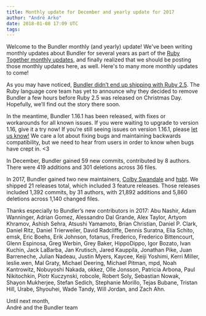 ```yaml
---
title: Monthly update for December and yearly update for 2017
author: "André Arko"
date: 2018-01-08 17:09 UTC
tags: 
---
```


Welcome to the Bundler monthly (and yearly) update! We've been writing monthly updates about Bundler for several years as part of the [Ruby Together monthly updates](https://rubytogether.org/news), and finally realized that we should be posting those monthly updates here, as well. Here's to many more monthly updates to come!

As you may have noticed, [Bundler didn’t end up shipping with Ruby 2.5](https://www.ruby-lang.org/en/news/2017/12/25/ruby-2-5-0-released/). The Ruby language core team has yet to announce why they decided to remove Bundler a few hours before Ruby 2.5 was released on Christmas Day. Hopefully, we’ll find out the story there soon.

In the meantime, Bundler 1.16.1 has been released, with fixes or workarounds for all known issues. If you were waiting to upgrade to version 1.16, give it a try now! If you’re still seeing issues on version 1.16.1, please [let us know!](https://github.com/rubygems/rubygems/issues/new?labels=Bundler&template=bundler-related-issue.md) We care a lot about fixing bugs and maintaining backwards compatibility, but we need to hear from users in order to know when bugs have crept in. &lt;3

In December, Bundler gained 59 new commits, contributed by 8 authors. There were 419 additions and 301 deletions across 36 files.

In 2017, Bundler gained two new maintainers, [Colby Swandale](https://twitter.com/0xcolby) and [hsbt](https://twitter.com/hsbt). We shipped 21 releases total, which included 3 feature releases. Those releases included 1,392 commits, by 31 authors, with 21,892 additions and 5,860 deletions across 1,140 changed files.

Thanks especially to Bundler’s new contributors in 2017: Abu Nashir, Adam Wanninger, Adrian Gomez, Alessandro Dal Grande, Alex Taylor, Artyom Khramov, Ashish Sehra, Atsushi Yamamoto, Brian Christian, Daniel P. Clark, Daniel Ritz, Daniel Trierweiler, David Radcliffe, Dennis Suratna, Elia Schito, emsk, Eric Boehs, Erik Johnson, fotanus, Frederico, Frederico Bittencourt, Glenn Espinosa, Greg Werbin, Grey Baker, HippoDippo, Igor Bozato, Ivan Kuchin, Jack LaBarba, Jan Krutisch, Jared Kauppila, Jonathan Pike, Juan Barreneche, Julian Nadeau, Justin Myers, Kaycee, Keiji Yoshimi, Kerri Miller, leslie.wen, Mal Graty, Michael Deering, Michael Pitman, mpd, Noah Kantrowitz, Nobuyoshi Nakada, okkez, Olle Jonsson, Patricia Arbona, Paul Nikitochkin, Piotr Kuczynski, robcole, Robert Soly, Sebastian Nowak, Shayon Mukherjee, Stefan Sedich, Stephanie Morillo, Tejas Bubane, Tristan Hill, Urabe, Shyouhei, Wade Tandy, Will Jordan, and Zach Ahn.

Until next month,<br>
André and the Bundler team
